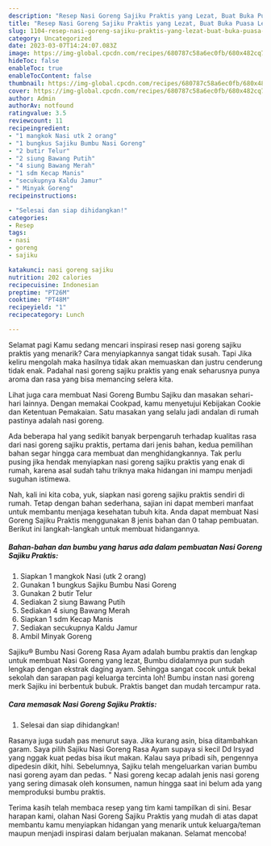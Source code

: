 ```yaml
---
description: "Resep Nasi Goreng Sajiku Praktis yang Lezat, Buat Buka Puasa Lezat Sekali"
title: "Resep Nasi Goreng Sajiku Praktis yang Lezat, Buat Buka Puasa Lezat Sekali"
slug: 1104-resep-nasi-goreng-sajiku-praktis-yang-lezat-buat-buka-puasa-lezat-sekali
category: Uncategorized
date: 2023-03-07T14:24:07.083Z
image: https://img-global.cpcdn.com/recipes/680787c58a6ec0fb/680x482cq70/nasi-goreng-sajiku-praktis-foto-resep-utama.jpg
hideToc: false
enableToc: true
enableTocContent: false
thumbnail: https://img-global.cpcdn.com/recipes/680787c58a6ec0fb/680x482cq70/nasi-goreng-sajiku-praktis-foto-resep-utama.jpg
cover: https://img-global.cpcdn.com/recipes/680787c58a6ec0fb/680x482cq70/nasi-goreng-sajiku-praktis-foto-resep-utama.jpg
author: Admin
authorAv: notfound
ratingvalue: 3.5
reviewcount: 11
recipeingredient:
- "1 mangkok Nasi utk 2 orang"
- "1 bungkus Sajiku Bumbu Nasi Goreng"
- "2 butir Telur"
- "2 siung Bawang Putih"
- "4 siung Bawang Merah"
- "1 sdm Kecap Manis"
- "secukupnya Kaldu Jamur"
- " Minyak Goreng"
recipeinstructions:

- "Selesai dan siap dihidangkan!"
categories:
- Resep
tags:
- nasi
- goreng
- sajiku

katakunci: nasi goreng sajiku 
nutrition: 202 calories
recipecuisine: Indonesian
preptime: "PT26M"
cooktime: "PT48M"
recipeyield: "1"
recipecategory: Lunch

---
```



Selamat pagi Kamu sedang mencari inspirasi resep nasi goreng sajiku praktis yang menarik? Cara menyiapkannya sangat tidak susah. Tapi Jika keliru mengolah maka hasilnya tidak akan memuaskan dan justru cenderung tidak enak. Padahal nasi goreng sajiku praktis yang enak seharusnya punya aroma dan rasa yang bisa memancing selera kita.


Lihat juga cara membuat Nasi Goreng Bumbu Sajiku dan masakan sehari-hari lainnya. Dengan memakai Cookpad, kamu menyetujui Kebijakan Cookie dan Ketentuan Pemakaian. Satu masakan yang selalu jadi andalan di rumah pastinya adalah nasi goreng.

Ada beberapa hal yang sedikit banyak berpengaruh terhadap kualitas rasa dari nasi goreng sajiku praktis, pertama dari jenis bahan, kedua pemilihan bahan segar hingga cara membuat dan menghidangkannya. Tak perlu pusing jika hendak menyiapkan nasi goreng sajiku praktis yang enak di rumah, karena asal sudah tahu triknya maka hidangan ini mampu menjadi suguhan istimewa.


Nah, kali ini kita coba, yuk, siapkan nasi goreng sajiku praktis sendiri di rumah. Tetap dengan bahan sederhana, sajian ini dapat memberi manfaat untuk membantu menjaga kesehatan tubuh kita. Anda dapat membuat Nasi Goreng Sajiku Praktis menggunakan 8 jenis bahan dan 0 tahap pembuatan. Berikut ini langkah-langkah untuk membuat hidangannya.

<!--inarticleads1-->

##### Bahan-bahan dan bumbu yang harus ada dalam pembuatan Nasi Goreng Sajiku Praktis:

1. Siapkan 1 mangkok Nasi (utk 2 orang)
1. Gunakan 1 bungkus Sajiku Bumbu Nasi Goreng
1. Gunakan 2 butir Telur
1. Sediakan 2 siung Bawang Putih
1. Sediakan 4 siung Bawang Merah
1. Siapkan 1 sdm Kecap Manis
1. Sediakan secukupnya Kaldu Jamur
1. Ambil  Minyak Goreng


Sajiku® Bumbu Nasi Goreng Rasa Ayam adalah bumbu praktis dan lengkap untuk membuat Nasi Goreng yang lezat, Bumbu didalamnya pun sudah lengkap dengan ekstrak daging ayam. Sehingga sangat cocok untuk bekal sekolah dan sarapan pagi keluarga tercinta loh! Bumbu instan nasi goreng merk Sajiku ini berbentuk bubuk. Praktis banget dan mudah tercampur rata. 

<!--inarticleads2-->

##### Cara memasak Nasi Goreng Sajiku Praktis:


1. Selesai dan siap dihidangkan!

Rasanya juga sudah pas menurut saya. Jika kurang asin, bisa ditambahkan garam. Saya pilih Sajiku Nasi Goreng Rasa Ayam supaya si kecil Dd Irsyad yang nggak kuat pedas bisa ikut makan. Kalau saya pribadi sih, pengennya dipedesin dikit, hihi. Sebelumnya, Sajiku telah mengeluarkan varian bumbu nasi goreng ayam dan pedas. &#34; Nasi goreng kecap adalah jenis nasi goreng yang sering dimasak oleh konsumen, namun hingga saat ini belum ada yang memproduksi bumbu praktis. 

Terima kasih telah membaca resep yang tim kami tampilkan di sini. Besar harapan kami, olahan Nasi Goreng Sajiku Praktis yang mudah di atas dapat membantu kamu menyiapkan hidangan yang menarik untuk keluarga/teman maupun menjadi inspirasi dalam berjualan makanan. Selamat mencoba!
